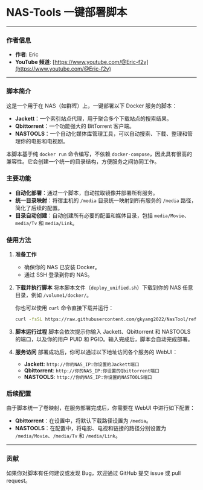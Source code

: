 # NAS-Tools 一键部署脚本

---

### 作者信息

- **作者**: Eric
- **YouTube 频道**: [https://www.youtube.com/@Eric-f2v](https://www.youtube.com/@Eric-f2v)

---

### 脚本简介

这是一个用于在 NAS（如群晖）上，一键部署以下 Docker 服务的脚本：
- **Jackett**：一个索引站点代理，用于聚合多个下载站点的搜索结果。
- **Qbittorrent**：一个功能强大的 BitTorrent 客户端。
- **NASTOOLS**：一个自动化媒体库管理工具，可以自动搜索、下载、整理和管理你的电影和电视剧。

本脚本基于纯 `docker run` 命令编写，不依赖 `docker-compose`，因此具有很高的兼容性。它会创建一个统一的目录结构，方便服务之间协同工作。

### 主要功能

- **自动化部署**：通过一个脚本，自动拉取镜像并部署所有服务。
- **统一目录映射**：将宿主机的 `/media` 目录统一映射到所有服务的 `/media` 路径，简化了后续的配置。
- **目录自动创建**：自动创建所有必要的配置和媒体目录，包括 `media/Movie`、`media/Tv` 和 `media/Link`。

### 使用方法

1.  **准备工作**
    * 确保你的 NAS 已安装 Docker。
    * 通过 SSH 登录到你的 NAS。

2.  **下载并执行脚本**
    将本脚本文件（`deploy_unified.sh`）下载到你的 NAS 任意目录，例如 `/volume1/docker/`。
    
    你也可以使用 `curl` 命令直接下载并运行：

    ```bash
    curl -fsSL https://raw.githubusercontent.com/gkyang2022/NasTool/refs/heads/main/NasTool.sh| bash
    ```

3.  **脚本运行过程**
    脚本会依次提示你输入 Jackett、Qbittorrent 和 NASTOOLS 的端口，以及你的用户 PUID 和 PGID。输入完成后，脚本会自动完成部署。

4.  **服务访问**
    部署成功后，你可以通过以下地址访问各个服务的 WebUI：
    - **Jackett**: `http://你的NAS_IP:你设置的Jackett端口`
    - **Qbittorrent**: `http://你的NAS_IP:你设置的Qbittorrent端口`
    - **NASTOOLS**: `http://你的NAS_IP:你设置的NASTOOLS端口`

### 后续配置

由于脚本统一了卷映射，在服务部署完成后，你需要在 WebUI 中进行如下配置：
* **Qbittorrent**：在设置中，将默认下载路径设置为 `/media`。
* **NASTOOLS**：在配置中，将电影、电视和链接的路径分别设置为 `/media/Movie`、`/media/Tv` 和 `/media/Link`。

---

### 贡献

如果你对脚本有任何建议或发现 Bug，欢迎通过 GitHub 提交 issue 或 pull request。
